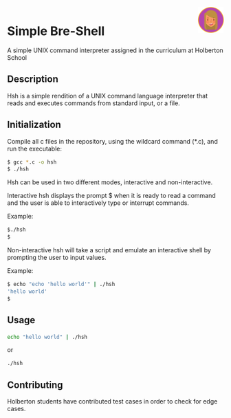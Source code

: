 <a href="https://github.com/brerickner/">
    <img src="bre_favi.png" alt="Bre" title="Bre's Github" align="right" height="60" />
</a>

# Simple Bre-Shell

A simple UNIX command interpreter assigned in the curriculum at Holberton School

## Description

Hsh is a simple rendition of a UNIX command language interpreter that reads and executes commands from standard input, or a file.

## Initialization

Compile all c files in the repository, using the wildcard command (*.c), and run the executable:

```bash
$ gcc *.c -o hsh
$ ./hsh
```
Hsh can be used in two different modes, interactive and non-interactive.

Interactive hsh displays the prompt $ when it is ready to read a command and the user is able to interactively type or interrupt commands.

Example:
```bash
$./hsh
$
```
Non-interactive hsh will take a script and emulate an interactive shell by prompting the user to input values.

Example:
```bash
$ echo "echo 'hello world'" | ./hsh
'hello world'
$
```

## Usage

```bash
echo "hello world" | ./hsh
```

or

```bash
./hsh

```

## Contributing
Holberton students have contributed test cases in order to check for edge cases.
